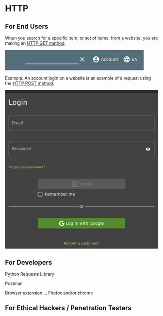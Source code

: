 # HTTP


## For End Users

When you search for a specific item, or set of items, from a website, you are making an [HTTP GET method](https://developer.mozilla.org/en-US/docs/Web/HTTP/Methods/GET). 

![Juice Shop Search Empty](/juiceshop-product-search-empty.png)

Example:  An account login on a website is an example of a request using the [HTTP POST method](https://developer.mozilla.org/en-US/docs/Web/HTTP/Methods/POST). 

![Juice Shop Login Form](/juice-shop-login.png)


## For Developers

Python Requests Library

Postman

Browser extension ... Firefox and/or chrome


## For Ethical Hackers / Penetration Testers 
